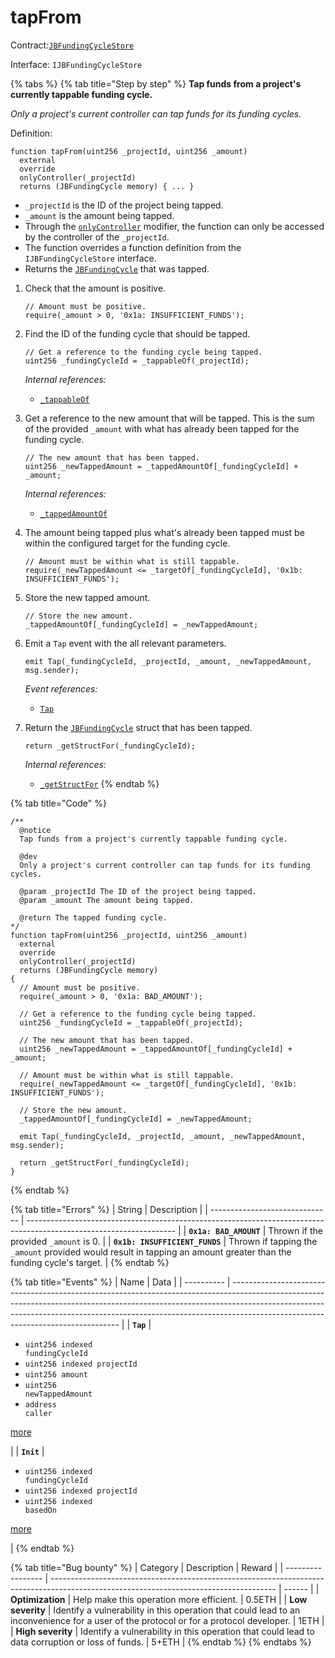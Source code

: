 # tapFrom

Contract:[`JBFundingCycleStore`](../)​‌

Interface: `IJBFundingCycleStore`

{% tabs %}
{% tab title="Step by step" %}
**Tap funds from a project's currently tappable funding cycle.**

_Only a project's current controller can tap funds for its funding cycles._

Definition:

```solidity
function tapFrom(uint256 _projectId, uint256 _amount)
  external
  override
  onlyController(_projectId)
  returns (JBFundingCycle memory) { ... }
```

* `_projectId` is the ID of the project being tapped.
* `_amount` is the amount being tapped.
* Through the [`onlyController`](../../jbutility/modifiers/onlycontroller.md) modifier, the function can only be accessed by the controller of the `_projectId`. 
* The function overrides a function definition from the `IJBFundingCycleStore` interface.
* Returns the [`JBFundingCycle`](../../../data-structures/jbfundingcycle.md) that was tapped.



1.  Check that the amount is positive.

    ```solidity
    // Amount must be positive.
    require(_amount > 0, '0x1a: INSUFFICIENT_FUNDS');
    ```


2.  Find the ID of the funding cycle that should be tapped.

    ```solidity
    // Get a reference to the funding cycle being tapped.
    uint256 _fundingCycleId = _tappableOf(_projectId);
    ```

    _Internal references:_

    * [`_tappableOf`](\_tappableof.md)


3.  Get a reference to the new amount that will be tapped. This is the sum of the provided `_amount` with what has already been tapped for the funding cycle.

    ```solidity
    // The new amount that has been tapped.
    uint256 _newTappedAmount = _tappedAmountOf[_fundingCycleId] + _amount;
    ```

    _Internal references:_

    * [`_tappedAmountOf`](../properties/\_tappedamountof.md)


4.  The amount being tapped plus what's already been tapped must be within the configured target for the funding cycle.

    ```solidity
    // Amount must be within what is still tappable.
    require(_newTappedAmount <= _targetOf[_fundingCycleId], '0x1b: INSUFFICIENT_FUNDS');
    ```


5.  Store the new tapped amount.

    ```solidity
    // Store the new amount.
    _tappedAmountOf[_fundingCycleId] = _newTappedAmount;
    ```


6.  Emit a `Tap` event with the all relevant parameters.

    ```solidity
    emit Tap(_fundingCycleId, _projectId, _amount, _newTappedAmount, msg.sender);
    ```

    _Event references:_

    * [`Tap`](../events/tap.md) 


7.  Return the [`JBFundingCycle`](../../../data-structures/jbfundingcycle.md) struct that has been tapped.

    ```solidity
    return _getStructFor(_fundingCycleId);
    ```

    _Internal references:_

    * [`_getStructFor`](../read/\_getstructfor.md)
{% endtab %}

{% tab title="Code" %}
```solidity
/** 
  @notice 
  Tap funds from a project's currently tappable funding cycle.

  @dev
  Only a project's current controller can tap funds for its funding cycles.

  @param _projectId The ID of the project being tapped.
  @param _amount The amount being tapped.

  @return The tapped funding cycle.
*/
function tapFrom(uint256 _projectId, uint256 _amount)
  external
  override
  onlyController(_projectId)
  returns (JBFundingCycle memory)
{
  // Amount must be positive.
  require(_amount > 0, '0x1a: BAD_AMOUNT');
  
  // Get a reference to the funding cycle being tapped.
  uint256 _fundingCycleId = _tappableOf(_projectId);

  // The new amount that has been tapped.
  uint256 _newTappedAmount = _tappedAmountOf[_fundingCycleId] + _amount;

  // Amount must be within what is still tappable.
  require(_newTappedAmount <= _targetOf[_fundingCycleId], '0x1b: INSUFFICIENT_FUNDS');

  // Store the new amount.
  _tappedAmountOf[_fundingCycleId] = _newTappedAmount;

  emit Tap(_fundingCycleId, _projectId, _amount, _newTappedAmount, msg.sender);

  return _getStructFor(_fundingCycleId);
}
```
{% endtab %}

{% tab title="Errors" %}
| String                         | Description                                                                                                         |
| ------------------------------ | ------------------------------------------------------------------------------------------------------------------- |
| **`0x1a: BAD_AMOUNT`**         | Thrown if the provided `_amount` is 0.                                                                              |
| **`0x1b: INSUFFICIENT_FUNDS`** | Thrown if tapping the `_amount` provided would result in tapping an amount greater than the funding cycle's target. |
{% endtab %}

{% tab title="Events" %}
| Name       | Data                                                                                                                                                                                                                                                                                         |
| ---------- | -------------------------------------------------------------------------------------------------------------------------------------------------------------------------------------------------------------------------------------------------------------------------------------------- |
| **`Tap`**  | <ul><li><code>uint256 indexed fundingCycleId</code> </li><li><code>uint256 indexed projectId</code> </li><li><code>uint256 amount</code> </li><li><code>uint256 newTappedAmount</code> </li><li><code>address caller</code></li></ul><p><code></code><a href="../events/tap.md">more</a></p> |
| **`Init`** | <ul><li><code>uint256 indexed fundingCycleId</code> </li><li><code>uint256 indexed projectId</code> </li><li><code>uint256 indexed basedOn</code></li></ul><p><a href="../events/init.md">more</a></p>                                                                                       |
{% endtab %}

{% tab title="Bug bounty" %}
| Category          | Description                                                                                                                            | Reward |
| ----------------- | -------------------------------------------------------------------------------------------------------------------------------------- | ------ |
| **Optimization**  | Help make this operation more efficient.                                                                                               | 0.5ETH |
| **Low severity**  | Identify a vulnerability in this operation that could lead to an inconvenience for a user of the protocol or for a protocol developer. | 1ETH   |
| **High severity** | Identify a vulnerability in this operation that could lead to data corruption or loss of funds.                                        | 5+ETH  |
{% endtab %}
{% endtabs %}

